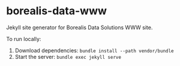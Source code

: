 # borealis-data-www
Jekyll site generator for Borealis Data Solutions WWW site.

To run locally:

1. Download dependencies: `bundle install --path vendor/bundle`
2. Start the server: `bundle exec jekyll serve`
